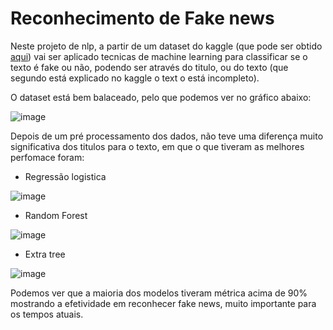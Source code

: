 # Reconhecimento de Fake news

Neste projeto de nlp, a partir de um dataset do kaggle (que pode ser obtido [aqui](https://www.kaggle.com/datasets/ronikdedhia/fake-news)) vai ser aplicado tecnicas de machine learning para classificar se o texto é fake ou não, podendo ser através do titulo, ou do texto (que segundo está explicado no kaggle o text o está incompleto).

O dataset está bem balaceado, pelo que podemos ver no gráfico abaixo:

![image](https://user-images.githubusercontent.com/39843884/186402918-37f9b54b-3ae8-4767-b3e5-7a55efa4b701.png)

Depois de um pré processamento dos dados, não teve uma diferença muito significativa dos titulos para o texto, em que o que tiveram as melhores perfomace foram:

- Regressão logistica

![image](https://user-images.githubusercontent.com/39843884/186403267-0522e7ec-30e5-4877-842f-fa3f22edb170.png)

- Random Forest

![image](https://user-images.githubusercontent.com/39843884/186403408-0b95c0c5-3ee8-4e33-a885-2945b914e162.png)

- Extra tree

![image](https://user-images.githubusercontent.com/39843884/186403499-41fd382b-3e5a-417c-aef2-ae2f0314f3f0.png)

Podemos ver que a maioria dos modelos tiveram métrica acima de 90% mostrando a efetividade em reconhecer fake news, muito importante para os tempos atuais.
